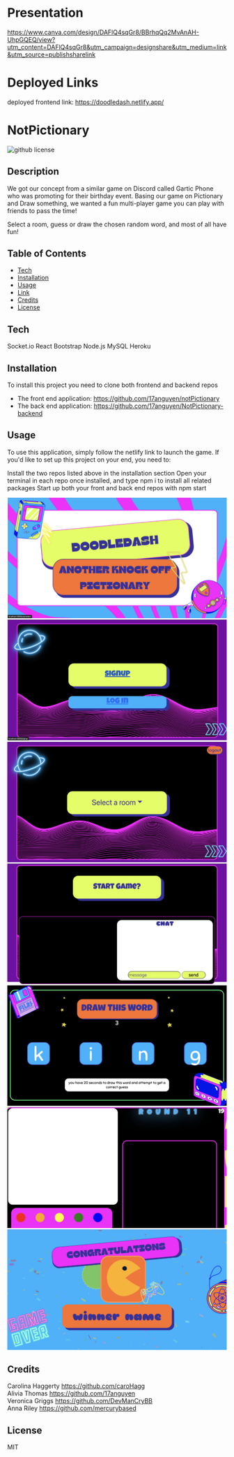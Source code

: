 # Presentation
https://www.canva.com/design/DAFlQ4sqGr8/BBrhqQq2MvAnAH-UhpGQEQ/view?utm_content=DAFlQ4sqGr8&utm_campaign=designshare&utm_medium=link&utm_source=publishsharelink

# Deployed Links

deployed frontend link: https://doodledash.netlify.app/ 

# NotPictionary
![github license](https://img.shields.io/badge/license-MIT-blue.svg)

## Description

We got our concept from a similar game on Discord called Gartic Phone who was promoting for their birthday event. Basing our game on Pictionary and Draw something, we wanted a fun multi-player game you can play with friends to pass the time! 

Select a room, guess or draw the chosen random word, and most of all have fun!

## Table of Contents

- [Tech](#tech)
- [Installation](#installation)
- [Usage](#usage)
- [Link](#link)
- [Credits](#credits)
- [License](#license)

## Tech

Socket.io
React
Bootstrap
Node.js
MySQL
Heroku

## Installation

To install this project you need to clone both frontend and backend repos

- The front end application: https://github.com/17anguyen/notPictionary
- The back end application: https://github.com/17anguyen/NotPictionary-backend

## Usage

To use this application, simply follow the netlify link to launch the game. If you'd like to set up this project on your end, you need to:

Install the two repos listed above in the installation section
Open your terminal in each repo once installed, and type npm i to install all related packages
Start up both your front and back end repos with npm start

![Screen Load](./src/Assets/images/ScreenLoad.png)
![Login Signup](./src/Assets/images/LoginSignUp.png)
![Room Select](./src/Assets/images/RoomSelect.png)
![Pregame](./src/Assets/images/Pregame.png)
![Word Select](./src/Assets/images/WordSelect.png)
![In Game](./src/Assets/images/InGame.png)
![Winner](./src/Assets/images/Winner.png)

## Credits

Carolina Haggerty https://github.com/caroHagg \
Alivia Thomas https://github.com/17anguyen \
Veronica Griggs https://github.com/DevManCryBB \
Anna Riley https://github.com/mercurybased 

## License

MIT

